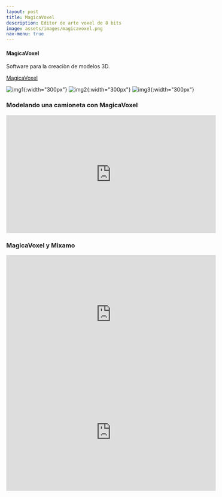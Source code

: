 ```yaml
---
layout: post
title: MagicaVoxel
description: Editor de arte voxel de 8 bits
image: assets/images/magicavoxel.png
nav-menu: true
---
```


#### MagicaVoxel


Software para la creaciòn de modelos 3D.

[MagicaVoxel](https://ephtracy.github.io)

![img1](https://ephtracy.github.io/image/snap2016-07-02-17-16-08.png "MagicaVoxel"){:width="300px"}
![img2](https://ephtracy.github.io/image/monu8.png "MagicaVoxel - Monumento"){:width="300px"}
![img3](https://ephtracy.github.io/image/snap2016-06-11-22-31-48.png "MagicaVoxel - Ciudad"){:width="300px"}

### Modelando una camioneta con MagicaVoxel

<iframe width="560" height="315" src="https://www.youtube.com/embed/xRHV86mY-g0" frameborder="0" allow="accelerometer; autoplay; encrypted-media; gyroscope; picture-in-picture" allowfullscreen></iframe>

### MagicaVoxel y Mixamo

<iframe width="560" height="315" src="https://www.youtube.com/embed/Cs8ov13J5y4" frameborder="0" allow="accelerometer; autoplay; encrypted-media; gyroscope; picture-in-picture" allowfullscreen></iframe>

<iframe width="560" height="315"
src="https://www.youtube.com/embed/MUQfKFzIOeU" 
frameborder="0" 
allow="accelerometer; autoplay; encrypted-media; gyroscope; picture-in-picture" 
allowfullscreen></iframe>

